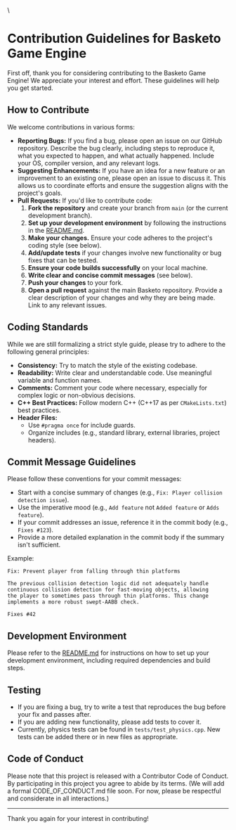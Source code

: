 \
# Contribution Guidelines for Basketo Game Engine

First off, thank you for considering contributing to the Basketo Game Engine! We appreciate your interest and effort. These guidelines will help you get started.

## How to Contribute

We welcome contributions in various forms:

*   **Reporting Bugs:** If you find a bug, please open an issue on our GitHub repository. Describe the bug clearly, including steps to reproduce it, what you expected to happen, and what actually happened. Include your OS, compiler version, and any relevant logs.
*   **Suggesting Enhancements:** If you have an idea for a new feature or an improvement to an existing one, please open an issue to discuss it. This allows us to coordinate efforts and ensure the suggestion aligns with the project's goals.
*   **Pull Requests:** If you'd like to contribute code:
    1.  **Fork the repository** and create your branch from `main` (or the current development branch).
    2.  **Set up your development environment** by following the instructions in the [README.md](README.md).
    3.  **Make your changes.** Ensure your code adheres to the project's coding style (see below).
    4.  **Add/update tests** if your changes involve new functionality or bug fixes that can be tested.
    5.  **Ensure your code builds successfully** on your local machine.
    6.  **Write clear and concise commit messages** (see below).
    7.  **Push your changes** to your fork.
    8.  **Open a pull request** against the main Basketo repository. Provide a clear description of your changes and why they are being made. Link to any relevant issues.

## Coding Standards

While we are still formalizing a strict style guide, please try to adhere to the following general principles:

*   **Consistency:** Try to match the style of the existing codebase.
*   **Readability:** Write clear and understandable code. Use meaningful variable and function names.
*   **Comments:** Comment your code where necessary, especially for complex logic or non-obvious decisions.
*   **C++ Best Practices:** Follow modern C++ (C++17 as per `CMakeLists.txt`) best practices.
*   **Header Files:**
    *   Use `#pragma once` for include guards.
    *   Organize includes (e.g., standard library, external libraries, project headers).

## Commit Message Guidelines

Please follow these conventions for your commit messages:

*   Start with a concise summary of changes (e.g., `Fix: Player collision detection issue`).
*   Use the imperative mood (e.g., `Add feature` not `Added feature` or `Adds feature`).
*   If your commit addresses an issue, reference it in the commit body (e.g., `Fixes #123`).
*   Provide a more detailed explanation in the commit body if the summary isn't sufficient.

Example:

```
Fix: Prevent player from falling through thin platforms

The previous collision detection logic did not adequately handle
continuous collision detection for fast-moving objects, allowing
the player to sometimes pass through thin platforms. This change
implements a more robust swept-AABB check.

Fixes #42
```

## Development Environment

Please refer to the [README.md](README.md) for instructions on how to set up your development environment, including required dependencies and build steps.

## Testing

*   If you are fixing a bug, try to write a test that reproduces the bug before your fix and passes after.
*   If you are adding new functionality, please add tests to cover it.
*   Currently, physics tests can be found in `tests/test_physics.cpp`. New tests can be added there or in new files as appropriate.

## Code of Conduct

Please note that this project is released with a Contributor Code of Conduct. By participating in this project you agree to abide by its terms. (We will add a formal CODE_OF_CONDUCT.md file soon. For now, please be respectful and considerate in all interactions.)

---

Thank you again for your interest in contributing!
